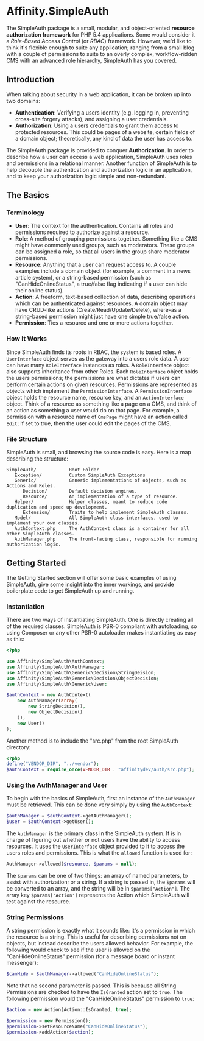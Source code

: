 # Affinity.SimpleAuth

The SimpleAuth package is a small, modular, and object-oriented **resource authorization framework** for PHP 5.4 applications.  Some would consider it a _Role-Based Access Control_ (or _RBAC_) framework.  However, we'd like to think it's flexible enough to suite any application; ranging from a small blog with a couple of permissions to suite to an overly complex, workflow-ridden CMS with an advanced role hierarchy, SimpleAuth has you covered.

## Introduction

When talking about security in a web application, it can be broken up into two domains:
- __Authentication__: Verifying a users identity (e.g. logging in, preventing cross-site forgery attacks), and assigning a user credentials.
- __Authorization__: Using a users credentials to grant them access to protected resources.  This could be pages of a website, certain fields of a domain object; theoretically, any kind of data the user has access to.

The SimpleAuth package is provided to conquer __Authorization__.  In order to describe how a user can access a web application, SimpleAuth uses roles and permissions in a relational manner.  Another function of SimpleAuth is to help decouple the authentication and authorization logic in an application, and to keep your authorization logic simple and non-redundant.

## The Basics

### Terminology

- __User__: The context for the authentication.  Contains all roles and permissions required to authorize against a resource.
- __Role__: A method of grouping permissions together.  Something like a CMS might have commonly used groups, such as moderators.  These groups can be assigned a role, so that all users in the group share moderator permissions.
- __Resource__: Anything that a user can request access to.  A couple examples include a domain object (for example, a comment in a news article system), or a string-based permission (such as "CanHideOnlineStatus", a true/false flag indicating if a user can hide their online status).
- __Action__: A freeform, text-based collection of data, describing operations which can be authenticated against resources.  A domain object may have CRUD-like actions (Create/Read/Update/Delete), where-as a string-based permission might just have one simple true/false action.
- __Permission__: Ties a resource and one or more actions together.

### How It Works

Since SimpleAuth finds its roots in RBAC, the system is based roles.  A `UserInterface` object serves as the gateway into a users role data.  A user can have many `RoleInterface` instances as roles.  A `RoleInterface` object also supports inheritance from other Roles.  Each `RoleInterface` object holds the users permissions;  the permissions are what dictates if users can perform certain actions on given resources.  Permissions are represented as objects which implement the `PermissionInterface`.  A `PermissionInterface` object holds the resource name, resource key, and an `ActionInterface` object.  Think of a resource as something like a page on a CMS, and think of an action as something a user would do on that page.  For example, a permission with a resource name of `CmsPage` might have an action called `Edit`; if set to true, then the user could edit the pages of the CMS.

### File Structure

SimpleAuth is small, and browsing the source code is easy.  Here is a map describing the structure:

````
SimpleAuth/            Root Folder
   Exception/          Custom SimpleAuth Exceptions
   Generic/            Generic implementations of objects, such as Actions and Roles.
      Decision/        Default decision engines.
      Resource/        An implementation of a type of resource.
   Helper/             Helper classes, meant to reduce code duplication and speed up development.
      Extension/       Traits to help implement SimpleAuth classes.
   Model/              All SimpleAuth class interfaces, used to implement your own classes.
   AuthContext.php     The AuthContext class is a container for all other SimpleAuth classes.
   AuthManager.php     The front-facing class, responsible for running authorization logic.
````

## Getting Started

The Getting Started section will offer some basic examples of using SimpleAuth, give some insight into the inner workings, and provide boilerplate code to get SimpleAuth up and running.

### Instantiation

There are two ways of instantiating SimpleAuth.  One is directly creating all of the required classes.  SimpleAuth is PSR-0 compliant with autoloading, so using Composer or any other PSR-0 autoloader makes instantiating as easy as this:
````php
<?php

use Affinity\SimpleAuth\AuthContext;
use Affinity\SimpleAuth\AuthManager;
use Affinity\SimpleAuth\Generic\Decision\StringDeision;
use Affinity\SimpleAuth\Generic\Decision\ObjectDecision;
use Affinity\SimpleAuth\Generic\User;

$authContext = new AuthContext(
    new AuthManager(array(
        new StringDecision(),
        new ObjectDecision()
    )),
    new User()
);
````
Another method is to include the "src.php" from the root SimpleAuth directory:
````php
<?php
define("VENDOR_DIR", "../vendor");
$authContext = require_once(VENDOR_DIR . "affinitydev/auth/src.php");
````

### Using the AuthManager and User

To begin with the basics of SimpleAuth, first an instance of the `AuthManager` must be retrieved.  This can be done very simply by using the `AuthContext`:
````php
$authManager = $authContext->getAuthManager();
$user = $authContext->getUser();
````
The `AuthManager` is the primary class in the SimpleAuth system.  It is in charge of figuring out whether or not users have the ability to access resources.    It uses the `UserInterface` object provided to it to access the users roles and permissions.  This is what the `allowed` function is used for:
````php
AuthManager->allowed($resource, $params = null);
````
The `$params` can be one of two things: an array of named parameters, to assist with authorization; or a string.  If a string is passed in, the `$params` will be converted to an array, and the string will be in `$params["Action"]`.  The array key `$params['Action']` represents the Action which SimpleAuth will test against the resource.

### String Permissions
A string permission is exactly what it sounds like: it's a permission in which the resource is a string.  This is useful for describing permissions not on objects, but instead describe the users allowed behavior.  For example, the following would check to see if the user is allowed on the "CanHideOnlineStatus" permission (for a message board or instant messenger):
````php
$canHide = $authManager->allowed("CanHideOnlineStatus");
````
Note that no second parameter is passed.  This is because all String Permissions are checked to have the `IsGranted` action set to `true`.  The following permission would the "CanHideOnlineStatus" permission to `true`:
````php
$action = new Action(Action::IsGranted, true);

$permission = new Permission();
$permission->setResourceName("CanHideOnlineStatus");
$permission->addAction($action);
````
